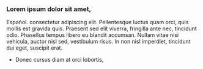 ### Lorem ipsum dolor sit amet, 
Español.
consectetur adipiscing elit. 
Pellentesque luctus quam orci, quis mollis est gravida quis. 
Praesent sed elit viverra, fringilla ante nec, tincidunt odio. Phasellus tempus libero eu blandit accumsan. 
Nullam vitae nisi vehicula, auctor nisl sed, vestibulum risus. In non nisl imperdiet, tincidunt dui eget, suscipit erat. 
* Donec cursus diam at orci lobortis, 
